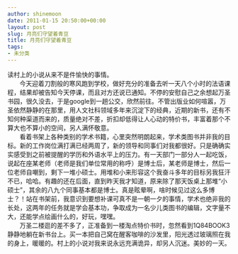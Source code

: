 ```yaml
---
author: shinemoon
date: 2011-01-15 20:50:00+00:00
layout: post
slug: 月亮们守望着青豆
title: 月亮们守望着青豆
tags:
- 未分类
---
```


读村上的小说从来不是件愉快的事情。  
       今天迎着刀割般的寒风跑到学校，做好充分的准备去听一天八个小时的法语课程，结果却被告知今天停课，而且对方还说已通知。不停的安慰自己之余想起万圣书园，很久没去，于是google到一趟公交，欣然前往。不管出版业如何喧嚣，万圣依然静静的在那里，用人文社科领域多年来沉淀下的经典，近期的新书，还有不知何种渠道而来的，质量绝对不差，折扣却低得让人心动的特价书，丰富着那个不算大也不算小的空间，另人满怀敬意。  
       看着书架上各种类别的学术书籍，心里突然明朗起来，学术类图书并非我的目标。新的工作岗位满打满已经两周了，新的领导和同事们对我都很好。只是确确实实感受到之前被提醒的学历和外语水平上的压力。有一天部门一部分人一起吃饭，说起在座某老师（老师是我们单位常用的称呼）是博士后，某老师是博士，然后一位老师自嘲到，剩下一堆小硕士。用堆和小来形容这个我奋斗多年的目标另我狂汗不已，哈哈。有趣的还在后面，直到昨天我才知道，原来除了那天饭桌上那堆“小硕士”，其余的八九个同事基本都是博士。真是眩晕啊，啥时候见过这么多博士？！站在书架前，我意识到要想补课可真不是一朝一夕的事情，学术也绝非我的长处，这两年的任务就是学会基本功，争取成为一名少儿类图书的编辑，文字量不大，还能学点绘画什么的，好玩，嘿嘿。  
       万圣二楼逛的差不多了，正准备到一楼淘点特价书时，忽然看到1Q84BOOK3静静地躺在新书台上。买一本把自己窝在醒客咖啡的沙发里，阳光透过玻璃照在我的身上，暖暖的。村上的小说对我来说永远充满诡异，却另人沉迷。美妙的一天。
